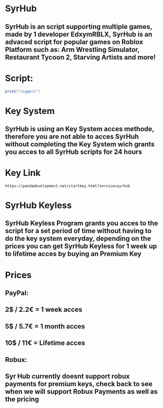 # SyrHub
## SyrHub is an script supporting multiple games, made by 1 developer EdxymRBLX, SyrHub is an advaced script for popular games on Roblox Platform such as: Arm Wrestling Simulator, Restaurant Tycoon 2, Starving Artists and more!
# Script:
```lua
print("niggers")
```


# Key System
## SyrHub is using an Key System acces methode, therefore you are not able to acces SyrHuh without completing the Key System wich grants you acces to all SyrHub scripts for 24 hours
# Key Link
```
https://pandadevelopment.net/startkey.html?service=syrhub
```
# SyrHub Keyless
## SyrHub Keyless Program grants you acces to the script for a set period of time without having to do the key system everyday, depending on the prices you can get SyrHub Keyless for 1 week up to lifetime acces by buying an Premium Key

# Prices
## PayPal:
## 2$ / 2.2€ = 1 week acces
## 5$ / 5.7€ = 1 month acces
## 10$ / 11€ = Lifetime acces

## Robux:
## Syr Hub currently doesnt support robux payments for premium keys, check back to see when we will support Robux Payments as well as the pricing

